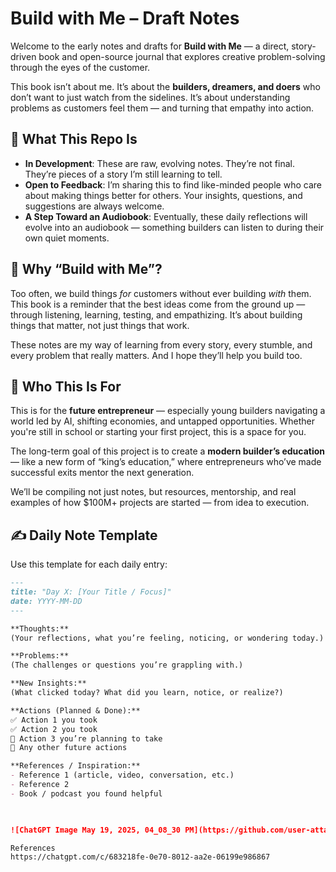 # Build with Me – Draft Notes

Welcome to the early notes and drafts for **Build with Me** — a direct, story-driven book and open-source journal that explores creative problem-solving through the eyes of the customer.

This book isn’t about me. It’s about the **builders, dreamers, and doers** who don’t want to just watch from the sidelines. It’s about understanding problems as customers feel them — and turning that empathy into action.

## 📘 What This Repo Is

- **In Development**: These are raw, evolving notes. They’re not final. They’re pieces of a story I’m still learning to tell.
- **Open to Feedback**: I’m sharing this to find like-minded people who care about making things better for others. Your insights, questions, and suggestions are always welcome.
- **A Step Toward an Audiobook**: Eventually, these daily reflections will evolve into an audiobook — something builders can listen to during their own quiet moments.

## 🚀 Why “Build with Me”?

Too often, we build things *for* customers without ever building *with* them. This book is a reminder that the best ideas come from the ground up — through listening, learning, testing, and empathizing. It’s about building things that matter, not just things that work.

These notes are my way of learning from every story, every stumble, and every problem that really matters. And I hope they’ll help you build too.

## 🧠 Who This Is For

This is for the **future entrepreneur** — especially young builders navigating a world led by AI, shifting economies, and untapped opportunities. Whether you're still in school or starting your first project, this is a space for you.

The long-term goal of this project is to create a **modern builder’s education** — like a new form of “king’s education,” where entrepreneurs who’ve made successful exits mentor the next generation.

We’ll be compiling not just notes, but resources, mentorship, and real examples of how $100M+ projects are started — from idea to execution.

## ✍️ Daily Note Template

Use this template for each daily entry:

```markdown
---
title: "Day X: [Your Title / Focus]"
date: YYYY-MM-DD
---

**Thoughts:**  
(Your reflections, what you’re feeling, noticing, or wondering today.)

**Problems:**  
(The challenges or questions you’re grappling with.)

**New Insights:**  
(What clicked today? What did you learn, notice, or realize?)

**Actions (Planned & Done):**  
✅ Action 1 you took  
✅ Action 2 you took  
🔲 Action 3 you’re planning to take  
🔲 Any other future actions  

**References / Inspiration:**  
- Reference 1 (article, video, conversation, etc.)  
- Reference 2  
- Book / podcast you found helpful

  

![ChatGPT Image May 19, 2025, 04_08_30 PM](https://github.com/user-attachments/assets/74b9a88d-5fc6-4486-834d-6d19d74c446f)

References
https://chatgpt.com/c/683218fe-0e70-8012-aa2e-06199e986867
